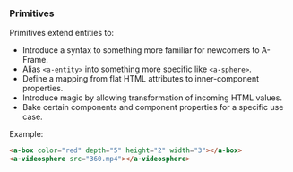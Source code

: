 ### Primitives

Primitives extend entities to:

- Introduce a syntax to something more familiar for newcomers to A-Frame.
- Alias `<a-entity>` into something more specific like `<a-sphere>`.
- Define a mapping from flat HTML attributes to inner-component properties.
- Introduce magic by allowing transformation of incoming HTML values.
- Bake certain components and component properties for a specific use case.

Example:

```html
<a-box color="red" depth="5" height="2" width="3"></a-box>
<a-videosphere src="360.mp4"></a-videosphere>
```
